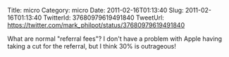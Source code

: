 Title: micro
Category: micro
Date: 2011-02-16T01:13:40
Slug: 2011-02-16T01:13:40
TwitterId: 37680979619491840
TweetUrl: https://twitter.com/mark_philpot/status/37680979619491840

What are normal "referral fees"? I don't have a problem with Apple having taking a cut for the referral, but I think 30% is outrageous!